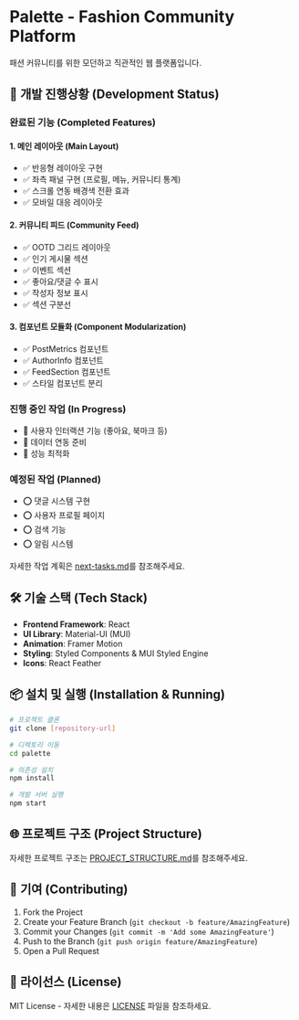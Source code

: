 # Palette - Fashion Community Platform

패션 커뮤니티를 위한 모던하고 직관적인 웹 플랫폼입니다.

## 🚀 개발 진행상황 (Development Status)

### 완료된 기능 (Completed Features)

#### 1. 메인 레이아웃 (Main Layout)
- ✅ 반응형 레이아웃 구현
- ✅ 좌측 패널 구현 (프로필, 메뉴, 커뮤니티 통계)
- ✅ 스크롤 연동 배경색 전환 효과
- ✅ 모바일 대응 레이아웃

#### 2. 커뮤니티 피드 (Community Feed)
- ✅ OOTD 그리드 레이아웃
- ✅ 인기 게시물 섹션
- ✅ 이벤트 섹션
- ✅ 좋아요/댓글 수 표시
- ✅ 작성자 정보 표시
- ✅ 섹션 구분선

#### 3. 컴포넌트 모듈화 (Component Modularization)
- ✅ PostMetrics 컴포넌트
- ✅ AuthorInfo 컴포넌트
- ✅ FeedSection 컴포넌트
- ✅ 스타일 컴포넌트 분리

### 진행 중인 작업 (In Progress)
- 🔄 사용자 인터랙션 기능 (좋아요, 북마크 등)
- 🔄 데이터 연동 준비
- 🔄 성능 최적화

### 예정된 작업 (Planned)
- ⭕ 댓글 시스템 구현
- ⭕ 사용자 프로필 페이지
- ⭕ 검색 기능
- ⭕ 알림 시스템

자세한 작업 계획은 [next-tasks.md](./docs/next-tasks.md)를 참조해주세요.

## 🛠 기술 스택 (Tech Stack)

- **Frontend Framework**: React
- **UI Library**: Material-UI (MUI)
- **Animation**: Framer Motion
- **Styling**: Styled Components & MUI Styled Engine
- **Icons**: React Feather

## 📦 설치 및 실행 (Installation & Running)

```bash
# 프로젝트 클론
git clone [repository-url]

# 디렉토리 이동
cd palette

# 의존성 설치
npm install

# 개발 서버 실행
npm start
```

## 🌐 프로젝트 구조 (Project Structure)

자세한 프로젝트 구조는 [PROJECT_STRUCTURE.md](./docs/PROJECT_STRUCTURE.md)를 참조해주세요.

## 🤝 기여 (Contributing)

1. Fork the Project
2. Create your Feature Branch (`git checkout -b feature/AmazingFeature`)
3. Commit your Changes (`git commit -m 'Add some AmazingFeature'`)
4. Push to the Branch (`git push origin feature/AmazingFeature`)
5. Open a Pull Request

## 📝 라이선스 (License)

MIT License - 자세한 내용은 [LICENSE](LICENSE) 파일을 참조하세요. 